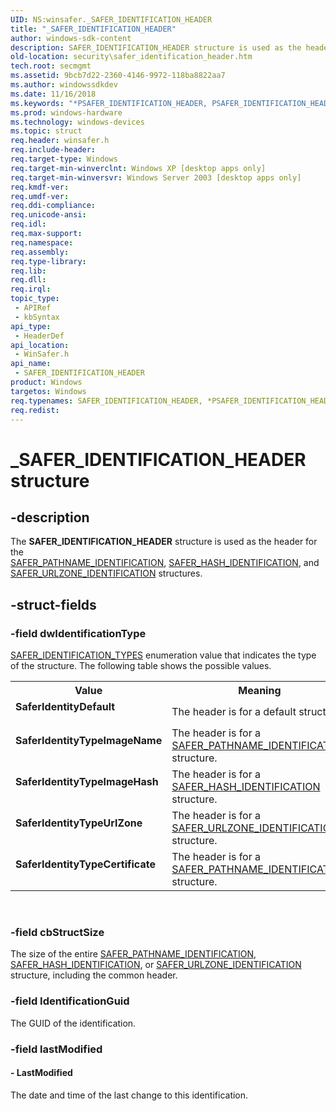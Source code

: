 ```yaml
---
UID: NS:winsafer._SAFER_IDENTIFICATION_HEADER
title: "_SAFER_IDENTIFICATION_HEADER"
author: windows-sdk-content
description: SAFER_IDENTIFICATION_HEADER structure is used as the header for the SAFER_PATHNAME_IDENTIFICATION, SAFER_HASH_IDENTIFICATION, and SAFER_URLZONE_IDENTIFICATION structures.
old-location: security\safer_identification_header.htm
tech.root: secmgmt
ms.assetid: 9bcb7d22-2360-4146-9972-118ba8822aa7
ms.author: windowssdkdev
ms.date: 11/16/2018
ms.keywords: "*PSAFER_IDENTIFICATION_HEADER, PSAFER_IDENTIFICATION_HEADER, PSAFER_IDENTIFICATION_HEADER structure pointer [Security], SAFER_IDENTIFICATION_HEADER, SAFER_IDENTIFICATION_HEADER structure [Security], SaferIdentityDefault, SaferIdentityTypeCertificate, SaferIdentityTypeImageHash, SaferIdentityTypeImageName, SaferIdentityTypeUrlZone, _SAFER_IDENTIFICATION_HEADER, _mnp_safer_identification_header, security.safer_identification_header, winsafer/PSAFER_IDENTIFICATION_HEADER, winsafer/SAFER_IDENTIFICATION_HEADER"
ms.prod: windows-hardware
ms.technology: windows-devices
ms.topic: struct
req.header: winsafer.h
req.include-header: 
req.target-type: Windows
req.target-min-winverclnt: Windows XP [desktop apps only]
req.target-min-winversvr: Windows Server 2003 [desktop apps only]
req.kmdf-ver: 
req.umdf-ver: 
req.ddi-compliance: 
req.unicode-ansi: 
req.idl: 
req.max-support: 
req.namespace: 
req.assembly: 
req.type-library: 
req.lib: 
req.dll: 
req.irql: 
topic_type:
 - APIRef
 - kbSyntax
api_type:
 - HeaderDef
api_location:
 - WinSafer.h
api_name:
 - SAFER_IDENTIFICATION_HEADER
product: Windows
targetos: Windows
req.typenames: SAFER_IDENTIFICATION_HEADER, *PSAFER_IDENTIFICATION_HEADER
req.redist: 
---
```


# _SAFER_IDENTIFICATION_HEADER structure


## -description


The <b>SAFER_IDENTIFICATION_HEADER</b> structure is used as the header for the  
<a href="https://msdn.microsoft.com/d845a750-2931-4c17-be78-92843e2bd76f">SAFER_PATHNAME_IDENTIFICATION</a>, 
<a href="https://msdn.microsoft.com/68b4b5f5-8220-4180-8243-b6f1fd7826bd">SAFER_HASH_IDENTIFICATION</a>, and 
<a href="https://msdn.microsoft.com/8f165956-9ef0-469e-a71b-f9341a347e59">SAFER_URLZONE_IDENTIFICATION</a> structures.
			


## -struct-fields




### -field dwIdentificationType


<a href="https://msdn.microsoft.com/ced40d58-e9f1-47cc-9e05-fdaa253bb16b">SAFER_IDENTIFICATION_TYPES</a> enumeration value that indicates the type of the structure. The following table shows the possible values.

<table>
<tr>
<th>Value</th>
<th>Meaning</th>
</tr>
<tr>
<td width="40%"><a id="SaferIdentityDefault"></a><a id="saferidentitydefault"></a><a id="SAFERIDENTITYDEFAULT"></a><dl>
<dt><b>SaferIdentityDefault</b></dt>
</dl>
</td>
<td width="60%">
The header is for a default structure.

</td>
</tr>
<tr>
<td width="40%"><a id="SaferIdentityTypeImageName"></a><a id="saferidentitytypeimagename"></a><a id="SAFERIDENTITYTYPEIMAGENAME"></a><dl>
<dt><b>SaferIdentityTypeImageName</b></dt>
</dl>
</td>
<td width="60%">
The header is for a <a href="https://msdn.microsoft.com/d845a750-2931-4c17-be78-92843e2bd76f">SAFER_PATHNAME_IDENTIFICATION</a> structure.

</td>
</tr>
<tr>
<td width="40%"><a id="SaferIdentityTypeImageHash"></a><a id="saferidentitytypeimagehash"></a><a id="SAFERIDENTITYTYPEIMAGEHASH"></a><dl>
<dt><b>SaferIdentityTypeImageHash</b></dt>
</dl>
</td>
<td width="60%">
The header is for a <a href="https://msdn.microsoft.com/68b4b5f5-8220-4180-8243-b6f1fd7826bd">SAFER_HASH_IDENTIFICATION</a> structure.

</td>
</tr>
<tr>
<td width="40%"><a id="SaferIdentityTypeUrlZone"></a><a id="saferidentitytypeurlzone"></a><a id="SAFERIDENTITYTYPEURLZONE"></a><dl>
<dt><b>SaferIdentityTypeUrlZone</b></dt>
</dl>
</td>
<td width="60%">
The header is for a <a href="https://msdn.microsoft.com/8f165956-9ef0-469e-a71b-f9341a347e59">SAFER_URLZONE_IDENTIFICATION</a> structure.

</td>
</tr>
<tr>
<td width="40%"><a id="SaferIdentityTypeCertificate"></a><a id="saferidentitytypecertificate"></a><a id="SAFERIDENTITYTYPECERTIFICATE"></a><dl>
<dt><b>SaferIdentityTypeCertificate</b></dt>
</dl>
</td>
<td width="60%">
The header is for a <a href="https://msdn.microsoft.com/d845a750-2931-4c17-be78-92843e2bd76f">SAFER_PATHNAME_IDENTIFICATION</a> structure.

</td>
</tr>
</table>
 


### -field cbStructSize

The size of the entire  <a href="https://msdn.microsoft.com/d845a750-2931-4c17-be78-92843e2bd76f">SAFER_PATHNAME_IDENTIFICATION</a>, 
<a href="https://msdn.microsoft.com/68b4b5f5-8220-4180-8243-b6f1fd7826bd">SAFER_HASH_IDENTIFICATION</a>, or 
<a href="https://msdn.microsoft.com/8f165956-9ef0-469e-a71b-f9341a347e59">SAFER_URLZONE_IDENTIFICATION</a> structure, including the common header.


### -field IdentificationGuid

The GUID of the identification.


### -field lastModified

 




#### - LastModified

The date and time of the last change to this identification.

